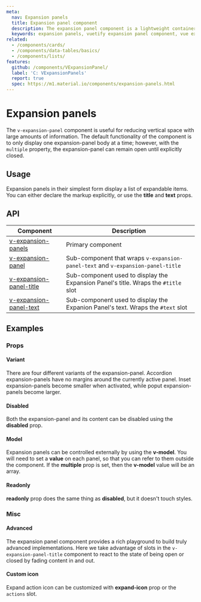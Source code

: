 ```yaml
---
meta:
  nav: Expansion panels
  title: Expansion panel component
  description: The expansion panel component is a lightweight container that hides information behind expandable and contractable containers.
  keywords: expansion panels, vuetify expansion panel component, vue expansion panel component
related:
  - /components/cards/
  - /components/data-tables/basics/
  - /components/lists/
features:
  github: /components/VExpansionPanel/
  label: 'C: VExpansionPanels'
  report: true
  spec: https://m1.material.io/components/expansion-panels.html
---
```


# Expansion panels

The `v-expansion-panel` component is useful for reducing vertical space with large amounts of information. The default functionality of the component is to only display one expansion-panel body at a time; however, with the `multiple` property, the expansion-panel can remain open until explicitly closed.

<!-- ![expansion-panels Entry](https://cdn.vuetifyjs.com/docs/images/components-temp/v-expansion-panels/v-expansion-panels-entry.png) -->

<PageFeatures />

## Usage

Expansion panels in their simplest form display a list of expandable items. You can either declare the markup explicitly, or use the **title** and **text** props.

<ExamplesUsage name="v-expansion-panels" />

<PromotedEntry />

## API

| Component | Description |
| - | - |
| [v-expansion-panels](/api/v-expansion-panels/) | Primary component |
| [v-expansion-panel](/api/v-expansion-panel/) | Sub-component that wraps `v-expansion-panel-text` and `v-expansion-panel-title` |
| [v-expansion-panel-title](/api/v-expansion-panel-title/) | Sub-component used to display the Expansion Panel's title. Wraps the `#title` slot |
| [v-expansion-panel-text](/api/v-expansion-panel-text/) | Sub-component used to display the Expanion Panel's text. Wraps the `#text` slot |

<ApiInline hide-links />

## Examples

### Props

#### Variant

There are four different variants of the expansion-panel. Accordion expansion-panels have no margins around the currently active panel. Inset expansion-panels become smaller when activated, while poput expansion-panels become larger.

<ExamplesExample file="v-expansion-panels/prop-variant" />

#### Disabled

Both the expansion-panel and its content can be disabled using the **disabled** prop.

<ExamplesExample file="v-expansion-panels/prop-disabled" />

<!-- #### Focusable

The expansion-panel headers can be made focusable with the prop **focusable**.

<ExamplesExample file="v-expansion-panels/prop-focusable" /> -->

#### Model

Expansion panels can be controlled externally by using the **v-model**. You will need to set a **value** on each panel, so that you can refer to them outside the component. If the **multiple** prop is set, then the **v-model** value will be an array.

<ExamplesExample file="v-expansion-panels/prop-model" />

#### Readonly

**readonly** prop does the same thing as **disabled**, but it doesn't touch styles.

<ExamplesExample file="v-expansion-panels/prop-readonly" />

### Misc

#### Advanced

The expansion panel component provides a rich playground to build truly advanced implementations. Here we take advantage of slots in the `v-expansion-panel-title` component to react to the state of being open or closed by fading content in and out.

<ExamplesExample file="v-expansion-panels/misc-advanced" />

#### Custom icon

Expand action icon can be customized with **expand-icon** prop or the `actions` slot.

<ExamplesExample file="v-expansion-panels/misc-custom-icons" />
